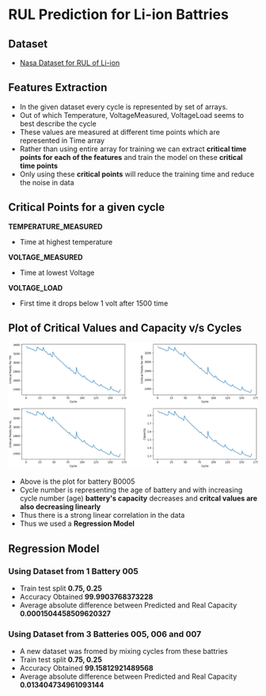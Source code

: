 # RUL Prediction for Li-ion Battries

## Dataset
* [Nasa Dataset for RUL of Li-ion](https://ti.arc.nasa.gov/tech/dash/groups/pcoe/prognostic-data-repository/#battery)

## Features Extraction

- In the given dataset every cycle is represented by set of arrays.
- Out of which Temperature, VoltageMeasured, VoltageLoad seems to best describe the cycle
- These values are measured at different time points which are represented in Time array
- Rather than using entire array for training we can extract **critical time points for each of the features** and train the model on these **critical time points**
- Only using these **critical points** will reduce the training time and reduce the noise in data

## Critical Points for a given cycle
**TEMPERATURE_MEASURED**
- Time at highest temperature

**VOLTAGE_MEASURED**
- Time at lowest Voltage
  
**VOLTAGE_LOAD**
- First time it drops below 1 volt after 1500 time

## Plot of Critical Values and Capacity v/s Cycles
![Battery B0005](/CriticalValues.png)
* Above is the plot for battery B0005
* Cycle number is representing the age of battery and with increasing cycle number (age) **battery's capacity** decreases and **critcal values are also decreasing linearly**
* Thus there is a strong linear correlation in the data
* Thus we used a **Regression Model**

## Regression Model
### Using Dataset from 1 **Battery 005**
* Train test split **0.75, 0.25**
* Accuracy Obtained **99.9903768373228**
* Average absolute difference between Predicted and Real Capacity **0.0001504458509620327**

### Using Dataset from 3 **Batteries 005, 006 and 007**
* A new dataset was fromed by mixing cycles from these battries
* Train test split **0.75, 0.25**
* Accuracy Obtained **99.15812921489568**
* Average absolute difference between Predicted and Real Capacity **0.013404734961093144**